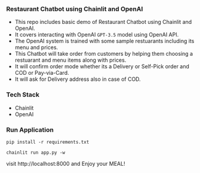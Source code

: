 ### Restaurant Chatbot using Chainlit and OpenAI

* This repo includes basic demo of Restaurant Chatbot using Chainlit and OpenAI.
* It covers interacting with OpenAI `GPT-3.5` model using OpenAI API.
* The OpenAI system is trained with some sample restuarants including its menu and prices.
* This Chatbot will take order from customers by helping them choosing a restuarant and menu items along with prices.
* It will confirm order mode whether its a Delivery or Self-Pick order and COD or Pay-via-Card.
* It will ask for Delivery address also in case of COD.

### Tech Stack

* Chainlit
* OpenAI

### Run Application
```
pip install -r requirements.txt
```

```
chainlit run app.py -w
```

visit http://localhost:8000 and Enjoy your MEAL!
